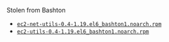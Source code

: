 
Stolen from Bashton

* [`ec2-net-utils-0.4-1.19.el6_bashton1.noarch.rpm`](http://www.bashton.com/downloads/centos-ami/RPMS/noarch/ec2-net-utils-0.4-1.19.el6_bashton1.noarch.rpm)
* [`ec2-utils-0.4-1.19.el6_bashton1.noarch.rpm`](http://www.bashton.com/downloads/centos-ami/RPMS/noarch/ec2-utils-0.4-1.19.el6_bashton1.noarch.rpm)
